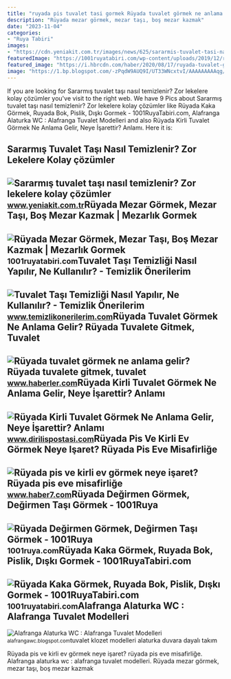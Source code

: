 ```yaml
---
title: "ruyada pis tuvalet tasi gormek Rüyada tuvalet görmek ne anlama gelir? rüyada tuvalete gitmek, tuvalet"
description: "Rüyada mezar görmek, mezar taşı, boş mezar kazmak"
date: "2023-11-04"
categories:
- "Ruya Tabiri"
images:
- "https://cdn.yeniakit.com.tr/images/news/625/sararmis-tuvalet-tasi-nasil-temizlenir-zor-lekelerine-kolay-cozumler-h1657721754-46270c.jpg"
featuredImage: "https://1001ruyatabiri.com/wp-content/uploads/2019/12/ruyada-mezar-gormek-mezar-tasi-gormek-mezar-kazmak-bos-mezar-gormek-acik-mezar-kazilmis-mezar-gormek-dini-islami-diyanet-1001ruyatabiri.jpg"
featured_image: "https://i.hbrcdn.com/haber/2020/08/17/ruyada-tuvalet-gormek-ne-anlama-gelir-ruyada-13514342_1504_amp.jpg"
image: "https://1.bp.blogspot.com/-zPqdW9AUQ9I/UT33WNcxtvI/AAAAAAAAAqg/jqdvOQeYQgc/s1600/12-12-12.jpg"
---
```


If you are looking for Sararmış tuvalet taşı nasıl temizlenir? Zor lekelere kolay çözümler you've visit to the right web. We have 9 Pics about Sararmış tuvalet taşı nasıl temizlenir? Zor lekelere kolay çözümler like Rüyada Kaka Görmek, Ruyada Bok, Pislik, Dışkı Gormek - 1001RuyaTabiri.com, Alafranga Alaturka WC : Alafranga Tuvalet Modelleri and also Rüyada Kirli Tuvalet Görmek Ne Anlama Gelir, Neye İşarettir? Anlamı. Here it is:

Sararmış Tuvalet Taşı Nasıl Temizlenir? Zor Lekelere Kolay çözümler
-------------------------------------------------------------------

 ![Sararmış tuvalet taşı nasıl temizlenir? Zor lekelere kolay çözümler](https://cdn.yeniakit.com.tr/images/news/625/sararmis-tuvalet-tasi-nasil-temizlenir-zor-lekelerine-kolay-cozumler-h1657721754-46270c.jpg) <small>www.yeniakit.com.tr</small>Rüyada Mezar Görmek, Mezar Taşı, Boş Mezar Kazmak | Mezarlık Gormek
-------------------------------------------------------------------

 ![Rüyada Mezar Görmek, Mezar Taşı, Boş Mezar Kazmak | Mezarlık Gormek](https://1001ruyatabiri.com/wp-content/uploads/2019/12/ruyada-mezar-gormek-mezar-tasi-gormek-mezar-kazmak-bos-mezar-gormek-acik-mezar-kazilmis-mezar-gormek-dini-islami-diyanet-1001ruyatabiri.jpg) <small>1001ruyatabiri.com</small>Tuvalet Taşı Temizliği Nasıl Yapılır, Ne Kullanılır? - Temizlik Önerilerim
--------------------------------------------------------------------------

 ![Tuvalet Taşı Temizliği Nasıl Yapılır, Ne Kullanılır? - Temizlik Önerilerim](https://www.temizlikonerilerim.com/wp-content/uploads/2021/04/tuvalet-tasi-temizligi-nasil-yapilir.jpg) <small>www.temizlikonerilerim.com</small>Rüyada Tuvalet Görmek Ne Anlama Gelir? Rüyada Tuvalete Gitmek, Tuvalet
----------------------------------------------------------------------

 ![Rüyada tuvalet görmek ne anlama gelir? Rüyada tuvalete gitmek, tuvalet](https://i.hbrcdn.com/haber/2020/08/17/ruyada-tuvalet-gormek-ne-anlama-gelir-ruyada-13514342_1504_amp.jpg) <small>www.haberler.com</small>Rüyada Kirli Tuvalet Görmek Ne Anlama Gelir, Neye İşarettir? Anlamı
-------------------------------------------------------------------

 ![Rüyada Kirli Tuvalet Görmek Ne Anlama Gelir, Neye İşarettir? Anlamı](https://static.daktilo.com/sites/805/uploads/2021/05/08/large/ruyada-kirli-tuvalet-gormek-ne-anlama-gelir.jpg) <small>www.dirilispostasi.com</small>Rüyada Pis Ve Kirli Ev Görmek Neye Işaret? Rüyada Pis Eve Misafirliğe
---------------------------------------------------------------------

 ![Rüyada pis ve kirli ev görmek neye işaret? Rüyada pis eve misafirliğe](https://i20.haber7.net/resize/1280x720/haber/haber7/photos/2021/22/ruyada_pis_ve_kirli_ev_gormek_neye_isaret_ruyada_pis_evi_temizlemek_nasil_yorumlanir_1622888341_056.jpg) <small>www.haber7.com</small>Rüyada Değirmen Görmek, Değirmen Taşı Görmek - 1001Ruya
-------------------------------------------------------

 ![Rüyada Değirmen Görmek, Değirmen Taşı Görmek - 1001Ruya](https://1001ruya.com/wp-content/uploads/Ruyada-Degirmen-Gormek-Degirmen-Tasi-Gormek-ne-demek-1024x576.jpg) <small>1001ruya.com</small>Rüyada Kaka Görmek, Ruyada Bok, Pislik, Dışkı Gormek - 1001RuyaTabiri.com
-------------------------------------------------------------------------

 ![Rüyada Kaka Görmek, Ruyada Bok, Pislik, Dışkı Gormek - 1001RuyaTabiri.com](https://1001ruyatabiri.com/wp-content/uploads/2020/07/ruyada-kaka-gormek-ruyada-bok-gormek-diski-pislik-tuvalet-buyuk-abdest-ne-demek-1001ruyatabiri.jpg) <small>1001ruyatabiri.com</small>Alafranga Alaturka WC : Alafranga Tuvalet Modelleri
---------------------------------------------------

 ![Alafranga Alaturka WC : Alafranga Tuvalet Modelleri](https://1.bp.blogspot.com/-zPqdW9AUQ9I/UT33WNcxtvI/AAAAAAAAAqg/jqdvOQeYQgc/s1600/12-12-12.jpg) <small>alafrangawc.blogspot.com</small>tuvalet klozet modelleri alaturka duvara dayalı takım

Rüyada pis ve kirli ev görmek neye işaret? rüyada pis eve misafirliğe. Alafranga alaturka wc : alafranga tuvalet modelleri. Rüyada mezar görmek, mezar taşı, boş mezar kazmak
